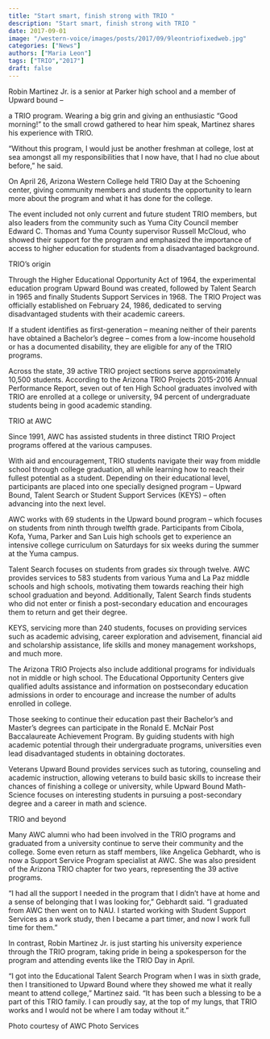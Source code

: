 ```yaml
---
title: "Start smart, finish strong with TRIO "
description: "Start smart, finish strong with TRIO "
date: 2017-09-01
image: "/western-voice/images/posts/2017/09/9leontriofixedweb.jpg"
categories: ["News"]
authors: ["Maria Leon"]
tags: ["TRIO","2017"]
draft: false
---
```

Robin Martinez Jr. is a senior at Parker high school and a member of Upward bound –

a TRIO program. Wearing a big grin and giving an enthusiastic “Good morning!” to the small crowd gathered to hear him speak, Martinez shares his experience with TRIO.

“Without this program, I would just be another freshman at college, lost at sea amongst all my responsibilities that I now have, that I had no clue about before,” he said.

On April 26, Arizona Western College held TRIO Day at the Schoening center, giving community members and students the opportunity to learn more about the program and what it has done for the college.

The event included not only current and future student TRIO members, but also leaders from the community such as Yuma City Council member Edward C. Thomas and Yuma County supervisor Russell McCloud, who showed their support for the program and emphasized the importance of access to higher education for students from a disadvantaged background.

TRIO’s origin

Through the Higher Educational Opportunity Act of 1964, the experimental education program Upward Bound was created, followed by Talent Search in 1965 and finally Students Support Services in 1968. The TRIO Project was officially established on February 24, 1986, dedicated to serving disadvantaged students with their academic careers.

If a student identifies as first-generation – meaning neither of their parents have obtained a Bachelor’s degree – comes from a low-income household or has a documented disability, they are eligible for any of the TRIO programs.

Across the state, 39 active TRIO project sections serve approximately 10,500 students. According to the Arizona TRIO Projects 2015-2016 Annual Performance Report, seven out of ten High School graduates involved with TRIO are enrolled at a college or university, 94 percent of undergraduate students being in good academic standing.

TRIO at AWC

Since 1991, AWC has assisted students in three distinct TRIO Project programs offered at the various campuses.

With aid and encouragement, TRIO students navigate their way from middle school through college graduation, all while learning how to reach their fullest potential as a student. Depending on their educational level, participants are placed into one specially designed program – Upward Bound, Talent Search or Student Support Services (KEYS) – often advancing into the next level.

AWC works with 69 students in the Upward bound program – which focuses on students from ninth through twelfth grade. Participants from Cibola, Kofa, Yuma, Parker and San Luis high schools get to experience an intensive college curriculum on Saturdays for six weeks during the summer at the Yuma campus.

Talent Search focuses on students from grades six through twelve. AWC provides services to 583 students from various Yuma and La Paz middle schools and high schools, motivating them towards reaching their high school graduation and beyond. Additionally, Talent Search finds students who did not enter or finish a post-secondary education and encourages them to return and get their degree.

KEYS, servicing more than 240 students, focuses on providing services such as academic advising, career exploration and advisement, financial aid and scholarship assistance, life skills and money management workshops, and much more.

The Arizona TRIO Projects also include additional programs for individuals not in middle or high school. The Educational Opportunity Centers give qualified adults assistance and information on postsecondary education admissions in order to encourage and increase the number of adults enrolled in college.

Those seeking to continue their education past their Bachelor’s and Master’s degrees can participate in the Ronald E. McNair Post Baccalaureate Achievement Program. By guiding students with high academic potential through their undergraduate programs, universities even lead disadvantaged students in obtaining doctorates.

Veterans Upward Bound provides services such as tutoring, counseling and academic instruction, allowing veterans to build basic skills to increase their chances of finishing a college or university, while Upward Bound Math-Science focuses on interesting students in pursuing a post-secondary degree and a career in math and science.

TRIO and beyond

Many AWC alumni who had been involved in the TRIO programs and graduated from a university continue to serve their community and the college. Some even return as staff members, like Angelica Gebhardt, who is now a Support Service Program specialist at AWC. She was also president of the Arizona TRIO chapter for two years, representing the 39 active programs.

“I had all the support I needed in the program that I didn’t have at home and a sense of belonging that I was looking for,” Gebhardt said. “I graduated from AWC then went on to NAU. I started working with Student Support Services as a work study, then I became a part timer, and now I work full time for them.”

In contrast, Robin Martinez Jr. is just starting his university experience through the TRIO program, taking pride in being a spokesperson for the program and attending events like the TRIO Day in April.

“I got into the Educational Talent Search Program when I was in sixth grade, then I transitioned to Upward Bound where they showed me what it really meant to attend college,” Martinez said. “It has been such a blessing to be a part of this TRIO family. I can proudly say, at the top of my lungs, that TRIO works and I would not be where I am today without it.”

Photo courtesy of AWC Photo Services